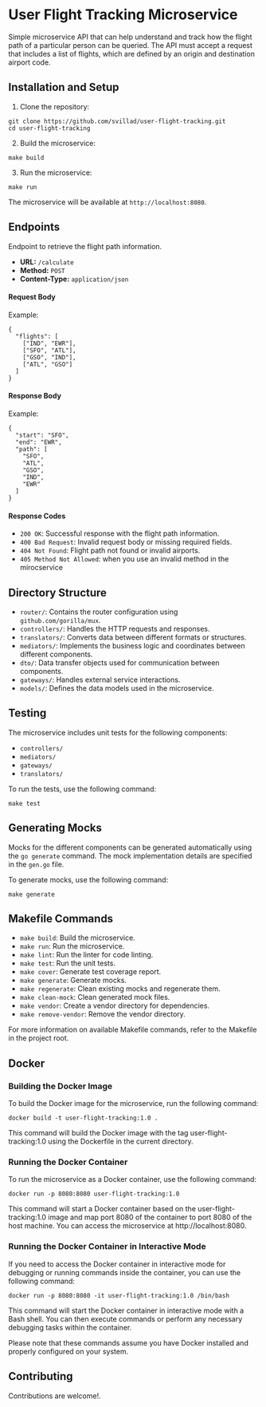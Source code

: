 # User Flight Tracking Microservice

Simple microservice API that can help understand and track how the flight path of a particular person can be queried. The API must accept a request that includes a list of flights, which are defined by an origin and destination airport code.

## Installation and Setup

1. Clone the repository:
```
git clone https://github.com/svillad/user-flight-tracking.git
cd user-flight-tracking
```

2. Build the microservice:
```
make build
```

3. Run the microservice:
```
make run
```

The microservice will be available at `http://localhost:8080`.

## Endpoints

Endpoint to retrieve the flight path information.

- **URL:** `/calculate`
- **Method:** `POST`
- **Content-Type:** `application/json`

#### Request Body

Example:

```
{
  "flights": [
    ["IND", "EWR"],
    ["SFO", "ATL"],
    ["GSO", "IND"],
    ["ATL", "GSO"]
  ]
}
```

#### Response Body

Example:

```
{
  "start": "SFO",
  "end": "EWR",
  "path": [
    "SFO",
    "ATL",
    "GSO",
    "IND",
    "EWR"
  ]
}
```

#### Response Codes

- `200 OK`: Successful response with the flight path information.
- `400 Bad Request`: Invalid request body or missing required fields.
- `404 Not Found`: Flight path not found or invalid airports.
- `405 Method Not Allowed`: when you use an invalid method in the mirocservice

## Directory Structure

- `router/`: Contains the router configuration using `github.com/gorilla/mux`.
- `controllers/`: Handles the HTTP requests and responses.
- `translators/`: Converts data between different formats or structures.
- `mediators/`: Implements the business logic and coordinates between different components.
- `dto/`: Data transfer objects used for communication between components.
- `gateways/`: Handles external service interactions.
- `models/`: Defines the data models used in the microservice.

## Testing

The microservice includes unit tests for the following components:

- `controllers/`
- `mediators/`
- `gateways/`
- `translators/`

To run the tests, use the following command:
```
make test
```

## Generating Mocks

Mocks for the different components can be generated automatically using the `go generate` command. The mock implementation details are specified in the `gen.go` file.

To generate mocks, use the following command:
```
make generate
```


## Makefile Commands

- `make build`: Build the microservice.
- `make run`: Run the microservice.
- `make lint`: Run the linter for code linting.
- `make test`: Run the unit tests.
- `make cover`: Generate test coverage report.
- `make generate`: Generate mocks.
- `make regenerate`: Clean existing mocks and regenerate them.
- `make clean-mock`: Clean generated mock files.
- `make vendor`: Create a vendor directory for dependencies.
- `make remove-vendor`: Remove the vendor directory.


For more information on available Makefile commands, refer to the Makefile in the project root.

## Docker

### Building the Docker Image

To build the Docker image for the microservice, run the following command:
```
docker build -t user-flight-tracking:1.0 .
```

This command will build the Docker image with the tag user-flight-tracking:1.0 using the Dockerfile in the current directory.

### Running the Docker Container

To run the microservice as a Docker container, use the following command:
```
docker run -p 8080:8080 user-flight-tracking:1.0
```

This command will start a Docker container based on the user-flight-tracking:1.0 image and map port 8080 of the container to port 8080 of the host machine. You can access the microservice at http://localhost:8080.

### Running the Docker Container in Interactive Mode

If you need to access the Docker container in interactive mode for debugging or running commands inside the container, you can use the following command:
```
docker run -p 8080:8080 -it user-flight-tracking:1.0 /bin/bash
```

This command will start the Docker container in interactive mode with a Bash shell. You can then execute commands or perform any necessary debugging tasks within the container.

Please note that these commands assume you have Docker installed and properly configured on your system.

## Contributing

Contributions are welcome!.
